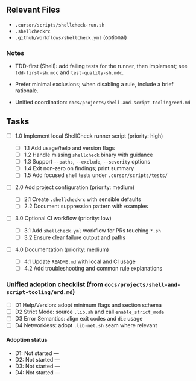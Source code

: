 ## Relevant Files

- `.cursor/scripts/shellcheck-run.sh`
- `.shellcheckrc`
- `.github/workflows/shellcheck.yml` (optional)

### Notes

- TDD-first (Shell): add failing tests for the runner, then implement; see `tdd-first-sh.mdc` and `test-quality-sh.mdc`.
- Prefer minimal exclusions; when disabling a rule, include a brief rationale.

- Unified coordination: `docs/projects/shell-and-script-tooling/erd.md`

## Tasks

- [ ] 1.0 Implement local ShellCheck runner script (priority: high)

  - [ ] 1.1 Add usage/help and version flags
  - [ ] 1.2 Handle missing `shellcheck` binary with guidance
  - [ ] 1.3 Support `--paths`, `--exclude`, `--severity` options
  - [ ] 1.4 Exit non‑zero on findings; print summary
  - [ ] 1.5 Add focused shell tests under `.cursor/scripts/tests/`

- [ ] 2.0 Add project configuration (priority: medium)

  - [ ] 2.1 Create `.shellcheckrc` with sensible defaults
  - [ ] 2.2 Document suppression pattern with examples

- [ ] 3.0 Optional CI workflow (priority: low)

  - [ ] 3.1 Add `shellcheck.yml` workflow for PRs touching `*.sh`
  - [ ] 3.2 Ensure clear failure output and paths

- [ ] 4.0 Documentation (priority: medium)
  - [ ] 4.1 Update `README.md` with local and CI usage
  - [ ] 4.2 Add troubleshooting and common rule explanations

### Unified adoption checklist (from `docs/projects/shell-and-script-tooling/erd.md`)

- [ ] D1 Help/Version: adopt minimum flags and section schema
- [ ] D2 Strict Mode: source `.lib.sh` and call `enable_strict_mode`
- [ ] D3 Error Semantics: align exit codes and `die` usage
- [ ] D4 Networkless: adopt `.lib-net.sh` seam where relevant

#### Adoption status

- D1: Not started —
- D2: Not started —
- D3: Not started —
- D4: Not started —

